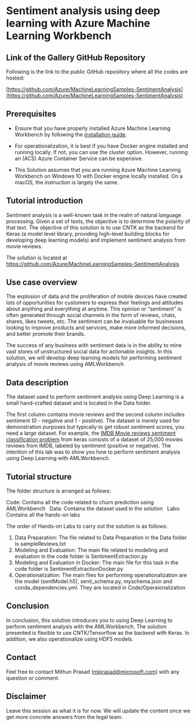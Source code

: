 # Sentiment analysis using deep learning with Azure Machine Learning Workbench

## Link of the Gallery GitHub Repository
Following is the link to the public GitHub repository where all the codes are hosted:

[https://github.com/Azure/MachineLearningSamples-SentimentAnalysis](https://github.com/Azure/MachineLearningSamples-SentimentAnalysis)


## Prerequisites

* Ensure that you have properly installed Azure Machine Learning Workbench by following the [installation guide](./quick-start-installation.md).

* For operationalization, it is best if you have Docker engine installed and running locally. If not, you can use the cluster option. However, running an (ACS) Azure Container Service can be expensive.

* This Solution assumes that you are running Azure Machine Learning Workbench on Windows 10 with Docker engine locally installed. On a macOS, the instruction is largely the same.

## Tutorial introduction

Sentiment analysis is a well-known task in the realm of natural language processing. Given a set of texts, the objective is to determine the polarity of that text. The objective of this solution is to use CNTK as the backend for Keras (a model level library, providing high-level building blocks for developing deep learning models) and implement sentiment analysis from movie reviews.

The solution is located at https://github.com/Azure/MachineLearningSamples-SentimentAnalysis

## Use case overview

The explosion of data and the proliferation of mobile devices have created lots of opportunities for customers to express their feelings and attitudes about anything and everything at anytime. This opinion or “sentiment” is often generated through social channels in the form of reviews, chats, shares, likes tweets, etc. The sentiment can be invaluable for businesses looking to improve products and services, make more informed decisions, and better promote their brands.

The success of any business with sentiment data is in the ability to mine vast stores of unstructured social data for actionable insights. In this solution, we will develop deep learning models for performing sentiment analysis of movie reviews using AMLWorkbench

## Data description

The dataset used to perform sentiment analysis using Deep Learning is a small hand-crafted dataset and is located in the Data folder.

The first column contains movie reviews and the second column includes sentiment (0 - negative and 1 - positive). The dataset is merely used for demonstration purposes but typically to get robust sentiment scores, you need a large dataset. For example, the [IMDB Movie reviews sentiment classification problem](https://keras.io/datasets/#datasets ) from keras consists of a dataset of 25,000 movies reviews from IMDB, labeled by sentiment (positive or negative). The intention of this lab was to show you how to perform sentiment analysis using Deep Learning with AMLWorkbench.

## Tutorial structure

The folder structure is arranged as follows:

Code: Contains all the code related to churn prediction using AMLWorkbench  
Data: Contains the dataset used in the solution  
Labs: Contains all the hands-on labs  

The order of Hands-on Labs to carry out the solution is as follows:

1. Data Preparation:
The file related to Data Preparation in the Data folder is sampleReviews.txt
2. Modeling and Evaluation:
The main file related to modeling and evaluation in the code folder is SentimentExtraction.py
3. Modeling and Evaluation in Docker:
The main file for this task in the code folder is SentimentExtractionDocker.py
4. Operationalization:
The main files for performing operationalization are the model (sentModel.h5), senti_schema.py, myschema.json and conda_dependencies.yml. They are located in Code/Operaionalization

## Conclusion

In conclusion, this solution introduces you to using Deep Learning to perform sentiment analysis with the AMLWorkbench. The solution presented is flexible to use CNTK/Tensorflow as the backend with Keras. In addition, we also operationalize using HDF5 models.

## Contact

Feel free to contact Mithun Prasad (miprasad@microsoft.com) with any question or comment.

## Disclaimer

Leave this session as what it is for now. We will update the content once we get more concrete answers from the legal team.

